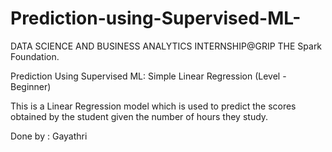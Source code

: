 # Prediction-using-Supervised-ML-
DATA SCIENCE AND BUSINESS ANALYTICS INTERNSHIP@GRIP THE Spark Foundation.  

Prediction Using Supervised ML: Simple Linear Regression (Level - Beginner)

This is a Linear Regression model which is used to predict the scores obtained by the student given the number of hours they study.

Done by : Gayathri
